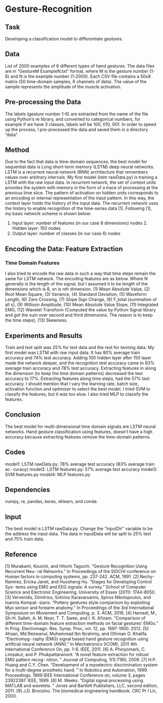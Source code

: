 # Gesture-Recognition

## Task
Developing a classification model to differentiate gestures.

## Data
List of 2000 examples of 6 different types of hand gestures. 
The data files are in “GestureM ExampleN.txt” format, where M is the gesture number (1-6) and N is the example number (1-2000).
Each CSV file contains a 50x8 matrix (50 time-domain samples, 8 channels of data). 
The value of the sample represents the amplitude of the muscle activation.

## Pre-processing the Data
The labels (gesture number 1-6) are extracted from the name of the file using Python’s re library, and converted to categorical numbers, for example if we have 3 classes, labels will be 100, 010, 001.
In order to speed up the process, I pre-processed the data and saved them in a directory “data”.

## Method
Due to the fact that data is time-domain sequences, the best model for sequential data is Long short-term memory (LSTM) deep neural networks. LSTM is a recurrent neural network (RNN) architecture that remembers values over arbitrary intervals.
My first model (lstm rawData.py) is training a LSTM with the raw input data. In recurrent network, the set of context units provides the system with memory in the form of a trace of processing at the previous time slice. 
The pattern of activation on hidden units corresponds to an encoding or internal representation of the input pattern. 
In this way, the context layer holds the history of the input data. The recurrent network uses the history to enable recognition of the time-series data [1]. Following [1], my basic network scheme is shown below:
1. Input layer: number of features (in our case 8 dimensions) nodes 2. Hidden layer: 150 nodes
3. Output layer: number of classes (in our case 6) nodes

## Encoding the Data: Feature Extraction
### Time Domain Features
I also tried to encode the raw data in such a way that time steps remain the same for LSTM network. 
The encoding features are as below. Where N generally is the length of the signal, but I assumed it to be length of the dimensions which is 8, xn is nth dimension.
(1) Mean Absolute Value, (2) Root Mean Square, (3) Variance, (4) Standard Deviation, (5) Waveform Length, (6) Zero Crossing, (7) Slope Sign Change, (8) F_total (summation of all x), 
(9) Willison Amplitude, (10) Mean Absolute Value Slope, (11) Integrated EMG, (12) Wavelet Transform (Computed the value by Python Signal library and got the
sum over second and third dimensions. The reason is to keep the time steps), (13) Skewness.

## Experiments and Results
Train and test split was 25% for test data and the rest for tanning data.
My first model was LSTM with raw input data. It has 80% average train accuracy and 74% test accuracy. Adding 100 hidden layer after 150 layer made the network deeper, and the recognition test accuracy came to 83% average train accuracy and 78% test accuracy. 
Extracting features in along the dimension (to keep the time domain patterns) decreased the test accuracy to 17%. Extracting features along time steps, had the 57% test accuracy.
I should mention that I vary the learning rate, batch size, activation function and optimizer to select the best model.
I tried SVM to classify the features, but it was too slow. I also tried MLP to classify the features.

## Conclusion
The best model for multi-dimensional time domain signals are LSTM neural networks. Hand gesture classification using features, doesn’t have a high accuracy because extracting features remove the time-domain patterns.

## Codes
model1: LSTM rawData.py: 78% average test accuracy (83% average train ac- curacy)
model2: LSTM features.py: 57% average test accuracy
model3: SVM features.py
model4: MLP features.py

## Dependencies
numpy, re, pandas, keras, sklearn, and conda.

## Input
The best model is LSTM rawData.py. Change the “inputDir” variable to be the address the input data. The data in inputData will be split to 25% test and 75% train data.

## Reference
[1] Murakami, Kouichi, and Hitomi Taguchi. “Gesture Recognition Using Recurrent Neu- ral Networks.” In Proceedings of the SIGCHI conference on Human factors in computing systems, pp. 237-242. ACM, 1991.
[2] Rechy-Ramirez, Ericka Janet, and Huosheng Hu. “Stages for Developing Control Sys- tems using EMG and EEG signals: A survey.” School of Computer Science and Electronic Engineering, University of Essex (2011): 1744-8050.
[3] Ververidis, Dimitrios, Sotirios Karavarsamis, Spiros Nikolopoulos, and Ioannis Kompat- siaris. “Pottery gestures style comparison by exploiting Myo sensor and forearm anatomy.” In Proceedings of the 3rd International Symposium on Movement and Computing, p. 3. ACM, 2016.
[4] Hamedi, M., Sh-H. Salleh, A. M. Noor, T. T. Swee, and I. K. Afizam. “Comparison of different time-domain feature extraction methods on facial gestures’ EMGs.” In Prog. Electromagn. Res. Symp. Proc, vol. 12, pp. 1897-1900. 2012.
[5] Ahsan, Md Rezwanul, Muhammad Ibn Ibrahimy, and Othman O. Khalifa. “Electromyg- raphy (EMG) signal based hand gesture recognition using artificial neural network (ANN).” In Mechatronics (ICOM), 2011 4th International Conference On, pp. 1-6. IEEE, 2011.
[6] A. Phinyomark, C. Limsakul, and P. Phukpattaranont. “A novel feature extraction for robust EMG pattern recog- nition. ” Journal of Computing, 1(1):7180, 2009.
[7] H.P. Huang and C.Y. Chen. “Development of a myoelectric discrimination system for a multi-degree prosthetic hand. ” In Robotics and Automation, 1999. Proceedings. 1999 IEEE International Conference on, volume 3, pages 23922397. IEEE, 1999.
[8] M. Weeks. “Digital signal processing using MATLAB and wavelets. ” Jones and Bartlett Publishers, LLC, second edition, 2011.
[9] J.D. Bronzino. The biomedical engineering handbook. CRC Pr I Llc, 2000.
